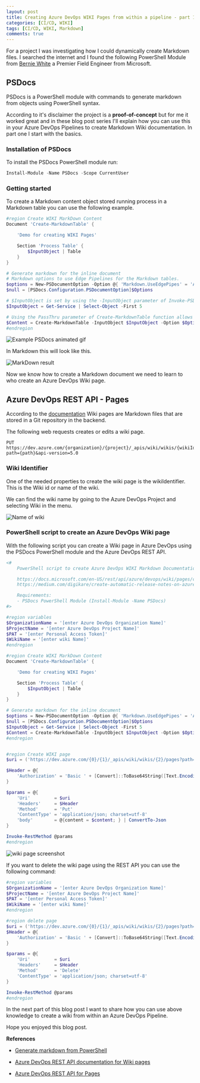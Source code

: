 ```yaml
---
layout: post
title: Creating Azure DevOps WIKI Pages from within a pipeline - part 1
categories: [CI/CD, WIKI]
tags: [CI/CD, WIKI, Markdown]
comments: true
---
```


For a project I was investigating how I could dynamically create Markdown files. I searched the internet and I found the following PowerShell Module from <a href="https://www.linkedin.com/in/bernie-white" target="_blank">Bernie White</a> a Premier Field Engineer from Microsoft.

## PSDocs

PSDocs is a PowerShell module with commands to generate markdown from objects using PowerShell syntax.

According to it's disclaimer the project is a **proof-of-concept** but for me it worked great and in these blog post series I'll explain how you can use this in your Azure DevOps Pipelines to create Markdown Wiki documentation. In part one I start with the basics.

### Installation of PSDocs
To install the PSDocs PowerShell module run:

```PowerShell
Install-Module -Name PSDocs -Scope CurrentUser
```

### Getting started

To create a Markdown content object stored running process in a Markdown table you can use the following example.

```PowerShell
#region Create WIKI MarkDown Content
Document 'Create-MarkdownTable' {

    'Demo for creating WIKI Pages'

    Section 'Process Table' {
        $InputObject | Table
    } 
}

# Generate markdown for the inline document
# Markdown options to use Edge Pipelines for the Markdown tables.
$options = New-PSDocumentOption -Option @{ 'Markdown.UseEdgePipes' = 'Always'; 'Markdown.ColumnPadding' = 'None' };
$null = [PSDocs.Configuration.PSDocumentOption]$Options

# $InputObject is set by using the -InputObject parameter of Invoke-PSDocument or inline functions. The value of the pipeline object currently being processed.
$InputObject = Get-Service | Select-Object -First 5

# Using the PassThru parameter of Create-MarkdownTable function allows for storing the output in a variable.
$Content = Create-MarkdownTable -InputObject $InputObject -Option $Options -PassThru
#endregion
```

![Example PSDocs animated gif](/assets/PSDocs1.gif)

In Markdown this will look like this.

![MarkDown result](/assets/2020-04-12_12-49-21.png)


Now we know how to create a Markdown document we need to learn to who create an Azure DevOps Wiki page. 

## Azure DevOps REST API - Pages

According to the [documentation](https://docs.microsoft.com/en-US/rest/api/azure/devops/wiki/pages?view=azure-devops-rest-5.0) Wiki pages are Markdown files that are stored in a Git repository in the backend.

The following web requests creates or edits a wiki page.

```http
PUT https://dev.azure.com/{organization}/{project}/_apis/wiki/wikis/{wikiIdentifier}/pages?path={path}&api-version=5.0
```

### Wiki Identifier

One of the needed properties to create the wiki page is the wikiIdentifier. This is the Wiki id or name of the wiki.

We can find the wiki name by going to the Azure DevOps Project and selecting Wiki in the menu.

![Name of wiki](/assets/2020-04-12_14-26-38.png)

### PowerShell script to create an Azure DevOps Wiki page

With the following script you can create a Wiki page in Azure DevOps using the PSDocs PowerShell module and the Azure DevOps REST API.

```PowerShell
<#
    PowerShell script to create Azure DevOps WIKI Markdown Documentation

    https://docs.microsoft.com/en-US/rest/api/azure/devops/wiki/pages/create%20or%20update?view=azure-devops-rest-5.0#examples
    https://medium.com/digikare/create-automatic-release-notes-on-azuredevops-f235376ec533

    Requirements:
    - PSDocs PowerShell Module (Install-Module -Name PSDocs)
#>

#region variables
$OrganizationName = '[enter Azure DevOps Organization Name]'
$ProjectName = '[enter Azure DevOps Project Name]'
$PAT = '[enter Personal Access Token]'
$WikiName = '[enter wiki Name]'
#endregion

#region Create WIKI MarkDown Content
Document 'Create-MarkdownTable' {

    'Demo for creating WIKI Pages'

    Section 'Process Table' {
        $InputObject | Table
    } 
}

# Generate markdown for the inline document
$options = New-PSDocumentOption -Option @{ 'Markdown.UseEdgePipes' = 'Always'; 'Markdown.ColumnPadding' = 'None' };
$null = [PSDocs.Configuration.PSDocumentOption]$Options
$InputObject = Get-Service | Select-Object -First 5
$Content = Create-MarkdownTable -InputObject $InputObject -Option $Options -PassThru
#endregion


#region Create WIKI page
$uri = ('https://dev.azure.com/{0}/{1}/_apis/wiki/wikis/{2}/pages?path={3}&api-version=5.0' -f $OrganizationName, $ProjectName, $WikiName, $WikiName)

$Header = @{
    'Authorization' = 'Basic ' + [Convert]::ToBase64String([Text.Encoding]::ASCII.GetBytes(":$($PAT)")) 
}

$params = @{
    'Uri'         = $uri
    'Headers'     = $Header
    'Method'      = 'Put'
    'ContentType' = 'application/json; charset=utf-8'
    'body'        = @{content = $content; } | ConvertTo-Json
}

Invoke-RestMethod @params
#endregion
```

![wiki page screenshot](/assets/2020-04-12_14-34-24.png)

If you want to delete the wiki page using the REST API you can use the following command:

```PowerShell
#region variables
$OrganizationName = '[enter Azure DevOps Organization Name]'
$ProjectName = '[enter Azure DevOps Project Name]'
$PAT = '[enter Personal Access Token]'
$WikiName = '[enter wiki Name]'
#endregion

#region delete page
$uri = ('https://dev.azure.com/{0}/{1}/_apis/wiki/wikis/{2}/pages?path={3}&api-version=5.0' -f $OrganizationName, $ProjectName, $WikiName, $Wikipage)
$Header = @{
    'Authorization' = 'Basic ' + [Convert]::ToBase64String([Text.Encoding]::ASCII.GetBytes(":$($PAT)")) 
}

$params = @{
    'Uri'         = $uri
    'Headers'     = $Header
    'Method'      = 'Delete'
    'ContentType' = 'application/json; charset=utf-8'
}

Invoke-RestMethod @params
#endregion
```

In the next part of this blog post I want to share how you can use above knowledge to create a wiki from within an Azure DevOps Pipeline.

Hope you enjoyed this blog post.

**References**

- [Generate markdown from PowerShell](https://github.com/BernieWhite/PSDocs)

- [Azure DevOps REST API documentation for Wiki pages](https://docs.microsoft.com/en-US/rest/api/azure/devops/wiki/pages?view=azure-devops-rest-5.)

- [Azure DevOps REST API for Pages](https://docs.microsoft.com/en-US/rest/api/azure/devops/wiki/pages?view=azure-devops-rest-5.0)
